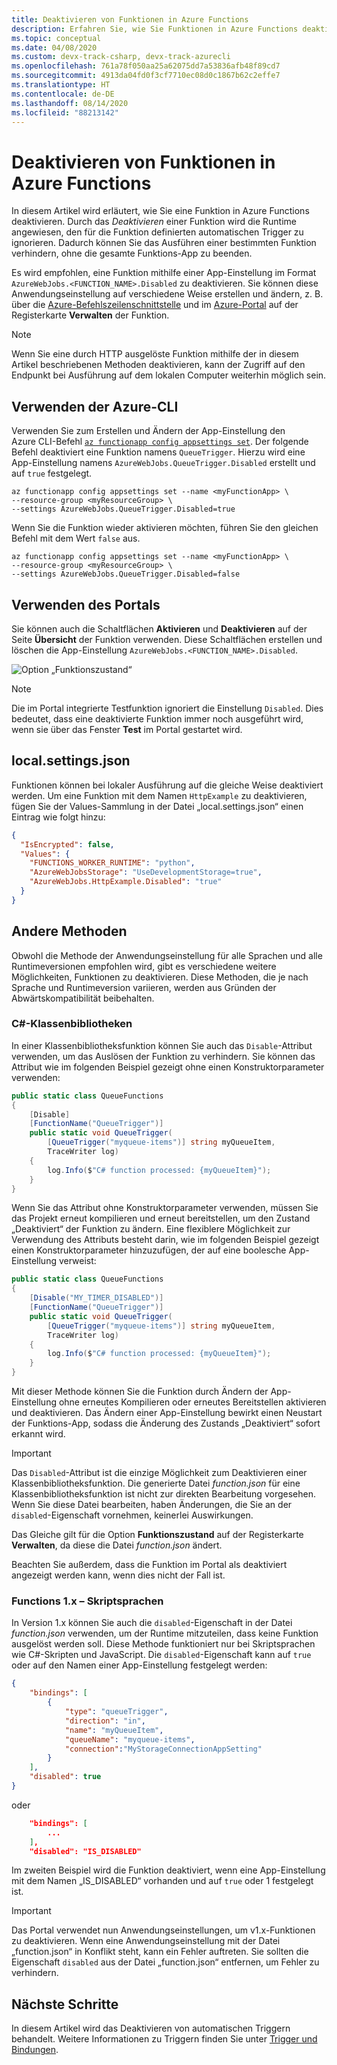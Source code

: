 ```yaml
---
title: Deaktivieren von Funktionen in Azure Functions
description: Erfahren Sie, wie Sie Funktionen in Azure Functions deaktivieren und aktivieren.
ms.topic: conceptual
ms.date: 04/08/2020
ms.custom: devx-track-csharp, devx-track-azurecli
ms.openlocfilehash: 761a78f050aa25a62075dd7a53836afb48f89cd7
ms.sourcegitcommit: 4913da04fd0f3cf7710ec08d0c1867b62c2effe7
ms.translationtype: HT
ms.contentlocale: de-DE
ms.lasthandoff: 08/14/2020
ms.locfileid: "88213142"
---
```

# <a name="how-to-disable-functions-in-azure-functions"></a>Deaktivieren von Funktionen in Azure Functions

In diesem Artikel wird erläutert, wie Sie eine Funktion in Azure Functions deaktivieren. Durch das *Deaktivieren* einer Funktion wird die Runtime angewiesen, den für die Funktion definierten automatischen Trigger zu ignorieren. Dadurch können Sie das Ausführen einer bestimmten Funktion verhindern, ohne die gesamte Funktions-App zu beenden.

Es wird empfohlen, eine Funktion mithilfe einer App-Einstellung im Format `AzureWebJobs.<FUNCTION_NAME>.Disabled` zu deaktivieren. Sie können diese Anwendungseinstellung auf verschiedene Weise erstellen und ändern, z. B. über die [Azure-Befehlszeilenschnittstelle](/cli/azure/) und im [Azure-Portal](https://portal.azure.com) auf der Registerkarte **Verwalten** der Funktion. 

> [!NOTE]  
> Wenn Sie eine durch HTTP ausgelöste Funktion mithilfe der in diesem Artikel beschriebenen Methoden deaktivieren, kann der Zugriff auf den Endpunkt bei Ausführung auf dem lokalen Computer weiterhin möglich sein.  

## <a name="use-the-azure-cli"></a>Verwenden der Azure-CLI

Verwenden Sie zum Erstellen und Ändern der App-Einstellung den Azure CLI-Befehl [`az functionapp config appsettings set`](/cli/azure/functionapp/config/appsettings#az-functionapp-config-appsettings-set). Der folgende Befehl deaktiviert eine Funktion namens `QueueTrigger`. Hierzu wird eine App-Einstellung namens `AzureWebJobs.QueueTrigger.Disabled` erstellt und auf `true` festgelegt. 

```azurecli-interactive
az functionapp config appsettings set --name <myFunctionApp> \
--resource-group <myResourceGroup> \
--settings AzureWebJobs.QueueTrigger.Disabled=true
```

Wenn Sie die Funktion wieder aktivieren möchten, führen Sie den gleichen Befehl mit dem Wert `false` aus.

```azurecli-interactive
az functionapp config appsettings set --name <myFunctionApp> \
--resource-group <myResourceGroup> \
--settings AzureWebJobs.QueueTrigger.Disabled=false
```

## <a name="use-the-portal"></a>Verwenden des Portals

Sie können auch die Schaltflächen **Aktivieren** und **Deaktivieren** auf der Seite **Übersicht** der Funktion verwenden. Diese Schaltflächen erstellen und löschen die App-Einstellung `AzureWebJobs.<FUNCTION_NAME>.Disabled`.

![Option „Funktionszustand“](media/disable-function/function-state-switch.png)

> [!NOTE]  
> Die im Portal integrierte Testfunktion ignoriert die Einstellung `Disabled`. Dies bedeutet, dass eine deaktivierte Funktion immer noch ausgeführt wird, wenn sie über das Fenster **Test** im Portal gestartet wird. 

## <a name="localsettingsjson"></a>local.settings.json

Funktionen können bei lokaler Ausführung auf die gleiche Weise deaktiviert werden. Um eine Funktion mit dem Namen `HttpExample` zu deaktivieren, fügen Sie der Values-Sammlung in der Datei „local.settings.json“ einen Eintrag wie folgt hinzu:

```json
{
  "IsEncrypted": false,
  "Values": {
    "FUNCTIONS_WORKER_RUNTIME": "python",
    "AzureWebJobsStorage": "UseDevelopmentStorage=true", 
    "AzureWebJobs.HttpExample.Disabled": "true"
  }
}
``` 

## <a name="other-methods"></a>Andere Methoden

Obwohl die Methode der Anwendungseinstellung für alle Sprachen und alle Runtimeversionen empfohlen wird, gibt es verschiedene weitere Möglichkeiten, Funktionen zu deaktivieren. Diese Methoden, die je nach Sprache und Runtimeversion variieren, werden aus Gründen der Abwärtskompatibilität beibehalten. 

### <a name="c-class-libraries"></a>C#-Klassenbibliotheken

In einer Klassenbibliotheksfunktion können Sie auch das `Disable`-Attribut verwenden, um das Auslösen der Funktion zu verhindern. Sie können das Attribut wie im folgenden Beispiel gezeigt ohne einen Konstruktorparameter verwenden:

```csharp
public static class QueueFunctions
{
    [Disable]
    [FunctionName("QueueTrigger")]
    public static void QueueTrigger(
        [QueueTrigger("myqueue-items")] string myQueueItem, 
        TraceWriter log)
    {
        log.Info($"C# function processed: {myQueueItem}");
    }
}
```

Wenn Sie das Attribut ohne Konstruktorparameter verwenden, müssen Sie das Projekt erneut kompilieren und erneut bereitstellen, um den Zustand „Deaktiviert“ der Funktion zu ändern. Eine flexiblere Möglichkeit zur Verwendung des Attributs besteht darin, wie im folgenden Beispiel gezeigt einen Konstruktorparameter hinzuzufügen, der auf eine boolesche App-Einstellung verweist:

```csharp
public static class QueueFunctions
{
    [Disable("MY_TIMER_DISABLED")]
    [FunctionName("QueueTrigger")]
    public static void QueueTrigger(
        [QueueTrigger("myqueue-items")] string myQueueItem, 
        TraceWriter log)
    {
        log.Info($"C# function processed: {myQueueItem}");
    }
}
```

Mit dieser Methode können Sie die Funktion durch Ändern der App-Einstellung ohne erneutes Kompilieren oder erneutes Bereitstellen aktivieren und deaktivieren. Das Ändern einer App-Einstellung bewirkt einen Neustart der Funktions-App, sodass die Änderung des Zustands „Deaktiviert“ sofort erkannt wird.

> [!IMPORTANT]
> Das `Disabled`-Attribut ist die einzige Möglichkeit zum Deaktivieren einer Klassenbibliotheksfunktion. Die generierte Datei *function.json* für eine Klassenbibliotheksfunktion ist nicht zur direkten Bearbeitung vorgesehen. Wenn Sie diese Datei bearbeiten, haben Änderungen, die Sie an der `disabled`-Eigenschaft vornehmen, keinerlei Auswirkungen.
>
> Das Gleiche gilt für die Option **Funktionszustand** auf der Registerkarte **Verwalten**, da diese die Datei *function.json* ändert.
>
> Beachten Sie außerdem, dass die Funktion im Portal als deaktiviert angezeigt werden kann, wenn dies nicht der Fall ist.

### <a name="functions-1x---scripting-languages"></a>Functions 1.x – Skriptsprachen

In Version 1.x können Sie auch die `disabled`-Eigenschaft in der Datei *function.json* verwenden, um der Runtime mitzuteilen, dass keine Funktion ausgelöst werden soll. Diese Methode funktioniert nur bei Skriptsprachen wie C#-Skripten und JavaScript. Die `disabled`-Eigenschaft kann auf `true` oder auf den Namen einer App-Einstellung festgelegt werden:

```json
{
    "bindings": [
        {
            "type": "queueTrigger",
            "direction": "in",
            "name": "myQueueItem",
            "queueName": "myqueue-items",
            "connection":"MyStorageConnectionAppSetting"
        }
    ],
    "disabled": true
}
```
oder 

```json
    "bindings": [
        ...
    ],
    "disabled": "IS_DISABLED"
```

Im zweiten Beispiel wird die Funktion deaktiviert, wenn eine App-Einstellung mit dem Namen „IS_DISABLED“ vorhanden und auf `true` oder 1 festgelegt ist.

>[!IMPORTANT]  
>Das Portal verwendet nun Anwendungseinstellungen, um v1.x-Funktionen zu deaktivieren. Wenn eine Anwendungseinstellung mit der Datei „function.json“ in Konflikt steht, kann ein Fehler auftreten. Sie sollten die Eigenschaft `disabled` aus der Datei „function.json“ entfernen, um Fehler zu verhindern. 


## <a name="next-steps"></a>Nächste Schritte

In diesem Artikel wird das Deaktivieren von automatischen Triggern behandelt. Weitere Informationen zu Triggern finden Sie unter [Trigger und Bindungen](functions-triggers-bindings.md).
